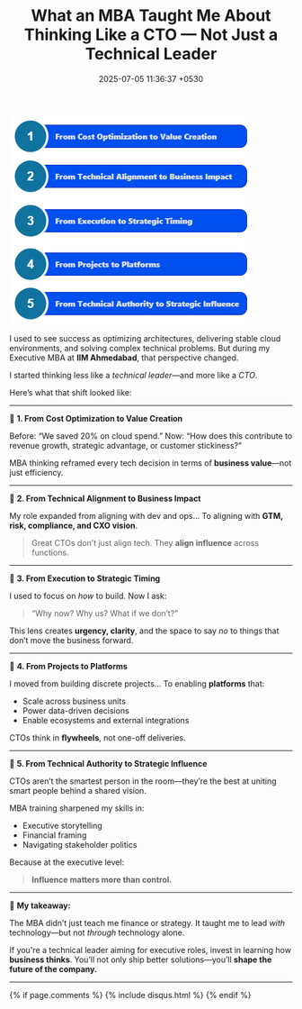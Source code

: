 ﻿---
layout: post
comments: true
IDENTIFIER: Leadership 
title:  "What an MBA Taught Me About Thinking Like a CTO — Not Just a Technical Leader"
description: CTO | MBA | Innovation
date:   2025-07-05 11:36:37 +0530
categories: CTO
---
<img alt='CTO' src='/assets/CTO.png'>

I used to see success as optimizing architectures, delivering stable cloud environments, and solving complex technical problems.
But during my Executive MBA at **IIM Ahmedabad**, that perspective changed.

I started thinking less like a *technical leader*—and more like a *CTO*.

Here’s what that shift looked like:

---

🔹 **1. From Cost Optimization to Value Creation**

Before: “We saved 20% on cloud spend.”
Now: “How does this contribute to revenue growth, strategic advantage, or customer stickiness?”

MBA thinking reframed every tech decision in terms of **business value**—not just efficiency.

---

🔹 **2. From Technical Alignment to Business Impact**

My role expanded from aligning with dev and ops…
To aligning with **GTM, risk, compliance, and CXO vision**.

> Great CTOs don’t just align tech. They **align influence** across functions.

---

🔹 **3. From Execution to Strategic Timing**

I used to focus on *how* to build.
Now I ask:

> “Why now? Why us? What if we don’t?”

This lens creates **urgency, clarity**, and the space to say *no* to things that don’t move the business forward.

---

🔹 **4. From Projects to Platforms**

I moved from building discrete projects…
To enabling **platforms** that:

* Scale across business units
* Power data-driven decisions
* Enable ecosystems and external integrations

CTOs think in **flywheels**, not one-off deliveries.

---

🔹 **5. From Technical Authority to Strategic Influence**

CTOs aren’t the smartest person in the room—they’re the best at uniting smart people behind a shared vision.

MBA training sharpened my skills in:

* Executive storytelling
* Financial framing
* Navigating stakeholder politics

Because at the executive level:

> **Influence matters more than control.**

---

🚀 **My takeaway:**

The MBA didn’t just teach me finance or strategy.
It taught me to lead *with* technology—but not *through* technology alone.

If you're a technical leader aiming for executive roles, invest in learning how **business thinks**.
You’ll not only ship better solutions—you’ll **shape the future of the company.**

---

{% if page.comments %} {% include disqus.html %} {% endif %}
